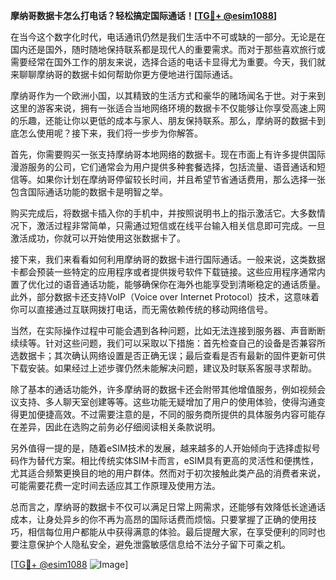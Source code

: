 **摩纳哥数据卡怎么打电话？轻松搞定国际通话！[[TG💪+ @esim1088](https://t.me/s/esim1088)]**

在当今这个数字化时代，电话通讯仍然是我们生活中不可或缺的一部分。无论是在国内还是国外，随时随地保持联系都是现代人的重要需求。而对于那些喜欢旅行或需要经常在国外工作的朋友来说，选择合适的电话卡显得尤为重要。今天，我们就来聊聊摩纳哥的数据卡如何帮助你更方便地进行国际通话。

摩纳哥作为一个欧洲小国，以其精致的生活方式和豪华的赌场闻名于世。对于来到这里的游客来说，拥有一张适合当地网络环境的数据卡不仅能够让你享受高速上网的乐趣，还能让你以更低的成本与家人、朋友保持联系。那么，摩纳哥的数据卡到底怎么使用呢？接下来，我们将一步步为你解答。

首先，你需要购买一张支持摩纳哥本地网络的数据卡。现在市面上有许多提供国际漫游服务的公司，它们通常会为用户提供多种套餐选择，包括流量、语音通话和短信等。如果你计划在摩纳哥停留较长时间，并且希望节省通话费用，那么选择一张包含国际通话功能的数据卡是明智之举。

购买完成后，将数据卡插入你的手机中，并按照说明书上的指示激活它。大多数情况下，激活过程非常简单，只需通过短信或在线平台输入相关信息即可完成。一旦激活成功，你就可以开始使用这张数据卡了。

接下来，我们来看看如何利用摩纳哥的数据卡进行国际通话。一般来说，这类数据卡都会预装一些特定的应用程序或者提供拨号软件下载链接。这些应用程序通常内置了优化过的语音通话功能，能够确保你在海外也能享受到清晰稳定的通话质量。此外，部分数据卡还支持VoIP（Voice over Internet Protocol）技术，这意味着你可以直接通过互联网拨打电话，而无需依赖传统的移动网络信号。

当然，在实际操作过程中可能会遇到各种问题，比如无法连接到服务器、声音断断续续等。针对这些问题，我们可以采取以下措施：首先检查自己的设备是否兼容所选数据卡；其次确认网络设置是否正确无误；最后查看是否有最新的固件更新可供下载安装。如果经过上述步骤仍然未能解决问题，建议及时联系客服寻求帮助。

除了基本的通话功能外，许多摩纳哥的数据卡还会附带其他增值服务，例如视频会议支持、多人聊天室创建等等。这些功能无疑增加了用户的使用体验，使得沟通变得更加便捷高效。不过需要注意的是，不同的服务商所提供的具体服务内容可能存在差异，因此在选购之前务必仔细阅读相关条款说明。

另外值得一提的是，随着eSIM技术的发展，越来越多的人开始倾向于选择虚拟号码作为替代方案。相比传统实体SIM卡而言，eSIM具有更高的灵活性和便携性，尤其适合频繁更换目的地的用户群体。然而对于初次接触此类产品的消费者来说，可能需要花费一定时间去适应其工作原理及使用方法。

总而言之，摩纳哥的数据卡不仅可以满足日常上网需求，还能够有效降低长途通话成本，让身处异乡的你不再为高昂的国际话费而烦恼。只要掌握了正确的使用技巧，相信每位用户都能从中获得满意的体验。最后提醒大家，在享受便利的同时也要注意保护个人隐私安全，避免泄露敏感信息给不法分子留下可乘之机。

[[TG💪+ @esim1088](https://t.me/s/esim1088) ![Image](https://i.postimg.cc/4NQfJmqS/Snipaste-2025-05-13-00-14-12.png)]